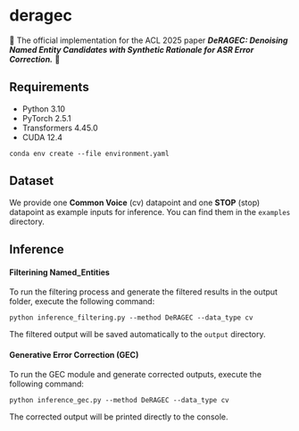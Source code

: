 # deragec
🌟 The official implementation for the ACL 2025 paper **_DeRAGEC: Denoising Named Entity Candidates with Synthetic Rationale for ASR Error Correction._** 🌟

## Requirements
* Python 3.10
* PyTorch 2.5.1
* Transformers 4.45.0
* CUDA 12.4
```
conda env create --file environment.yaml
```

## Dataset
We provide one **Common Voice** (cv) datapoint and one **STOP** (stop) datapoint as example inputs for inference. You can find them in the ```examples``` directory.

## Inference
#### Filterining Named_Entities
To run the filtering process and generate the filtered results in the output folder, execute the following command:
``` 
python inference_filtering.py --method DeRAGEC --data_type cv
```

The filtered output will be saved automatically to the ```output``` directory.

#### Generative Error Correction (GEC)
To run the GEC module and generate corrected outputs, execute the following command:
``` 
python inference_gec.py --method DeRAGEC --data_type cv
```
The corrected output will be printed directly to the console.
